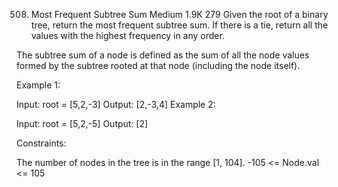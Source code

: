 508. Most Frequent Subtree Sum
Medium
1.9K
279
Given the root of a binary tree, return the most frequent subtree sum. If there is a tie, return all the values with the highest frequency in any order.

The subtree sum of a node is defined as the sum of all the node values formed by the subtree rooted at that node (including the node itself).

 

Example 1:


Input: root = [5,2,-3]
Output: [2,-3,4]
Example 2:


Input: root = [5,2,-5]
Output: [2]
 

Constraints:

The number of nodes in the tree is in the range [1, 104].
-105 <= Node.val <= 105
